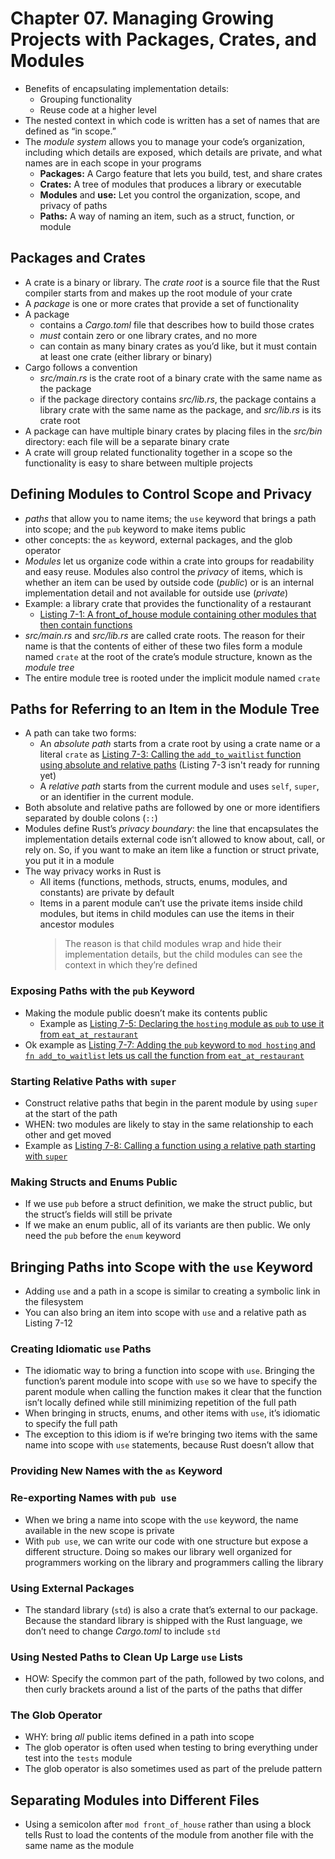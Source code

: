 # Chapter 07. Managing Growing Projects with Packages, Crates, and Modules

- Benefits of encapsulating implementation details:
    - Grouping functionality
    - Reuse code at a higher level
- The nested context in which code is written has a set of names that are defined as “in scope.”
- The *module system* allows you to manage your code’s organization, including which details are exposed, which details are private, and what names are in each scope in your programs
    * **Packages:** A Cargo feature that lets you build, test, and share crates
    * **Crates:** A tree of modules that produces a library or executable
    * **Modules** and **use:** Let you control the organization, scope, and
    privacy of paths
    * **Paths:** A way of naming an item, such as a struct, function, or module

## Packages and Crates
- A crate is a binary or library. The *crate root* is a source file that the Rust
compiler starts from and makes up the root module of your crate
- A *package* is one or more crates that provide a set of functionality
- A package 
  - contains a *Cargo.toml* file that describes how to build those crates
  - *must* contain zero or one library crates, and no more
  - can contain as many binary crates as you’d like, but it must contain at least one crate (either library or binary)
- Cargo follows a convention 
  - *src/main.rs* is the crate root of a binary crate with the same name as the package
  - if the package directory contains *src/lib.rs*, the package contains a library crate with the same name as the package, and *src/lib.rs* is its crate root
- A package can have multiple binary crates by placing files in the *src/bin* directory: each file will be a separate binary crate
- A crate will group related functionality together in a scope so the functionality is easy to share between multiple projects

## Defining Modules to Control Scope and Privacy
- *paths* that allow you to name items; the `use` keyword that brings a path into scope; and the `pub` keyword to make items public
- other concepts: the `as` keyword, external packages, and the glob operator
- *Modules* let us organize code within a crate into groups for readability and
easy reuse. Modules also control the *privacy* of items, which is whether an
item can be used by outside code (*public*) or is an internal implementation
detail and not available for outside use (*private*)
- Example: a library crate that provides the functionality of a restaurant
    - [Listing 7-1: A front_of_house module containing other modules that then contain functions](listings/_01/src/lib.rs)
- *src/main.rs* and *src/lib.rs* are called crate
roots. The reason for their name is that the contents of either of these two
files form a module named `crate` at the root of the crate’s module structure,
known as the *module tree*
- The entire module tree is rooted under the implicit module named `crate`

## Paths for Referring to an Item in the Module Tree
- A path can take two forms:
    * An *absolute path* starts from a crate root by using a crate name or a
    literal `crate` as [Listing 7-3: Calling the `add_to_waitlist` function using absolute and relative paths](./listings/_03/src/lib.rs) (Listing 7-3 isn't ready for running yet)
    * A *relative path* starts from the current module and uses `self`, `super`, or
    an identifier in the current module.
- Both absolute and relative paths are followed by one or more identifiers separated by double colons (`::`)
- Modules define Rust’s
*privacy boundary*: the line that encapsulates the implementation details
external code isn’t allowed to know about, call, or rely on. So, if you want to
make an item like a function or struct private, you put it in a module
- The way privacy works in Rust is 
  - All items (functions, methods, structs, enums, modules, and constants) are private by default 
  - Items in a parent module can’t use the private items inside child modules, but items in child modules can use the items in their ancestor modules
    > The reason is that child modules wrap and hide their implementation details, but the child modules can see the context in which they’re defined

### Exposing Paths with the `pub` Keyword
- Making the module public doesn’t make its contents public
  - Example as [Listing 7-5: Declaring the `hosting` module as `pub` to use it from `eat_at_restaurant`](./listings/_05/src/lib.rs)
- Ok example as [Listing 7-7: Adding the `pub` keyword to `mod hosting` and `fn add_to_waitlist` lets us call the function from `eat_at_restaurant`](./listings/_07/src/lib.rs)

### Starting Relative Paths with `super`
- Construct relative paths that begin in the parent module by using `super` at the start of the path
- WHEN: two modules are likely to stay in the same relationship to each other and get moved
- Example as [Listing 7-8: Calling a function using a relative path starting with `super`](./listings/_08/src/main.rs)

### Making Structs and Enums Public
- If we use `pub` before a struct definition, we make the struct public, but the struct’s fields will still be private
- If we make an enum public, all of its variants are then public. We only need the `pub` before the `enum` keyword

## Bringing Paths into Scope with the `use` Keyword
- Adding `use` and a path in a scope is similar to creating a symbolic link in the filesystem
- You can also bring an item into scope with `use` and a relative path as Listing 7-12

### Creating Idiomatic `use` Paths
- The idiomatic way to bring a function into scope with `use`. Bringing the
function’s parent module into scope with `use` so we have to specify the parent
module when calling the function makes it clear that the function isn’t locally
defined while still minimizing repetition of the full path
- When bringing in structs, enums, and other items with `use`,
it’s idiomatic to specify the full path
- The exception to this idiom is if we’re bringing two items with the same name
into scope with `use` statements, because Rust doesn’t allow that

### Providing New Names with the `as` Keyword

### Re-exporting Names with `pub use`
- When we bring a name into scope with the `use` keyword, the name available in
the new scope is private
- With `pub use`, we can write our code with one structure but expose a different
structure. Doing so makes our library well organized for programmers working on
the library and programmers calling the library

### Using External Packages
- The standard library (`std`) is also a crate that’s external to our
package. Because the standard library is shipped with the Rust language, we
don’t need to change *Cargo.toml* to include `std`

### Using Nested Paths to Clean Up Large `use` Lists
- HOW: Specify the common part of the path, followed by two colons, and then curly brackets around a list of the parts of the paths that differ

### The Glob Operator
- WHY: bring *all* public items defined in a path into scope
- The glob operator is often used when testing to bring everything under test into the `tests` module
- The glob operator is also sometimes used as part of the prelude pattern 

## Separating Modules into Different Files
- Using a semicolon after `mod front_of_house` rather than using a block tells
Rust to load the contents of the module from another file with the same name as
the module